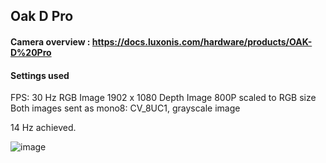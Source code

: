 ## Oak D Pro
#### Camera overview : https://docs.luxonis.com/hardware/products/OAK-D%20Pro

#### Settings used 
  FPS: 30 Hz
  RGB Image
    1902 x 1080 
  Depth Image
    800P scaled to RGB size
  Both images sent as mono8: CV_8UC1, grayscale image 

14 Hz achieved.


![image](https://github.com/user-attachments/assets/8ddf2f80-6914-471c-9bc4-30e3c11e3df6)

